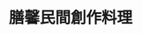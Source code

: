 ---
title: "膳馨民間創作料理"
description: "膳馨民間創作料理"
layout: shop
keywords:
  - 美食競賽
  - 台灣美食
  - 美食精選
datePublished: "2025-06-30"
dateModified: "2025-07-04"
city: "台中市"
district: "西區"
address: "台中市西區存中街21號"
phone: "0423721650"
geo: "24.141089473365735, 120.66061897484907"
google_map: "https://maps.app.goo.gl/jUBML8ksNa74PSLi7"
footinder: "https://footinder.com.tw/%E5%8F%B0%E4%B8%AD%E5%B8%82%E8%A5%BF%E5%8D%80/132086/"
official: "https://www.shan-shin.com/"
award:
  - name: "500盤"
    year: "2024"
    entries:
      - dishes:
          - "芋頭海鮮米粉湯"

---